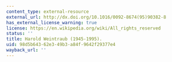```yaml
---
content_type: external-resource
external_url: http://dx.doi.org/10.1016/0092-8674(95)90382-8
has_external_license_warning: true
license: https://en.wikipedia.org/wiki/All_rights_reserved
status: ''
title: Harold Weintraub (1945-1995).
uid: 98d5b643-62e3-49b3-a84f-9642f29377e4
wayback_url: ''
---
```

